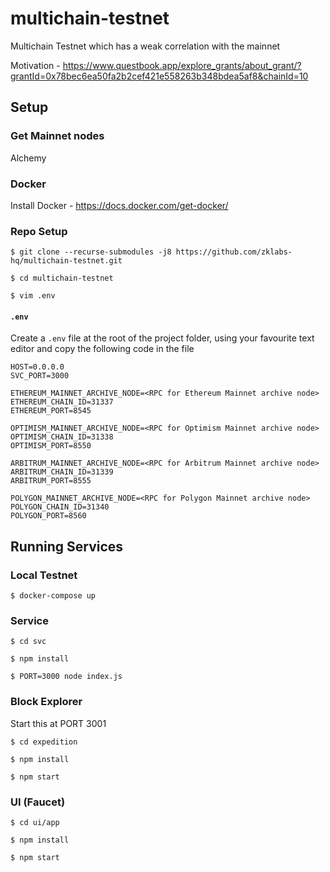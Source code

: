 # multichain-testnet
Multichain Testnet which has a weak correlation with the mainnet

Motivation - https://www.questbook.app/explore_grants/about_grant/?grantId=0x78bec6ea50fa2b2cef421e558263b348bdea5af8&chainId=10

## Setup

### Get Mainnet nodes
Alchemy
### Docker
Install Docker - https://docs.docker.com/get-docker/

### Repo Setup
```
$ git clone --recurse-submodules -j8 https://github.com/zklabs-hq/multichain-testnet.git

$ cd multichain-testnet

$ vim .env
```
#### `.env`
Create a `.env` file at the root of the project folder, using your favourite text editor and copy the following code in the file

```
HOST=0.0.0.0
SVC_PORT=3000

ETHEREUM_MAINNET_ARCHIVE_NODE=<RPC for Ethereum Mainnet archive node>
ETHEREUM_CHAIN_ID=31337
ETHEREUM_PORT=8545

OPTIMISM_MAINNET_ARCHIVE_NODE=<RPC for Optimism Mainnet archive node>
OPTIMISM_CHAIN_ID=31338
OPTIMISM_PORT=8550

ARBITRUM_MAINNET_ARCHIVE_NODE=<RPC for Arbitrum Mainnet archive node>
ARBITRUM_CHAIN_ID=31339
ARBITRUM_PORT=8555

POLYGON_MAINNET_ARCHIVE_NODE=<RPC for Polygon Mainnet archive node>
POLYGON_CHAIN_ID=31340
POLYGON_PORT=8560
```
## Running Services

### Local Testnet
```
$ docker-compose up
```

### Service

```
$ cd svc

$ npm install

$ PORT=3000 node index.js
```

### Block Explorer
Start this at PORT 3001
```
$ cd expedition

$ npm install

$ npm start
```

### UI (Faucet)
```
$ cd ui/app

$ npm install

$ npm start
```
